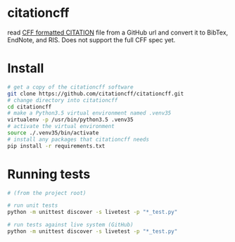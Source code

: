 # citationcff
read [CFF formatted CITATION](https://github.com/citation-file-format) file from a GitHub url and convert it to BibTex, EndNote, and RIS. Does not support the full CFF spec yet.


# Install

```bash
# get a copy of the citationcff software
git clone https://github.com/citationcff/citationcff.git
# change directory into citationcff
cd citationcff
# make a Python3.5 virtual environment named .venv35
virtualenv -p /usr/bin/python3.5 .venv35
# activate the virtual environment
source ./.venv35/bin/activate
# install any packages that citationcff needs
pip install -r requirements.txt
```


# Running tests

```bash
# (from the project root)

# run unit tests
python -m unittest discover -s livetest -p "*_test.py"

# run tests against live system (GitHub)
python -m unittest discover -s livetest -p "*_test.py"
```
